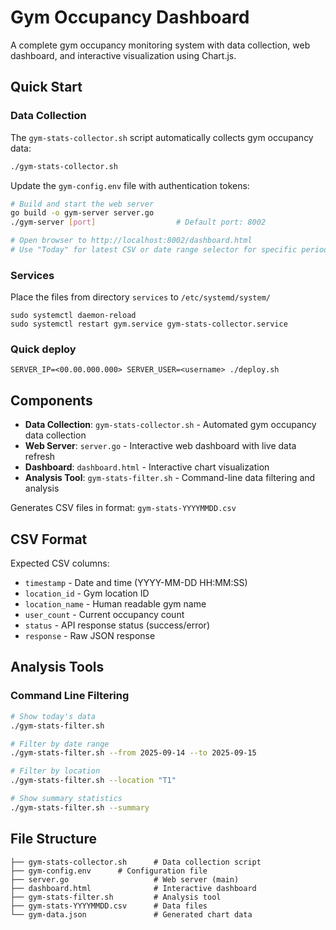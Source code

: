 # Gym Occupancy Dashboard

A complete gym occupancy monitoring system with data collection, web dashboard, and interactive visualization using Chart.js.

## Quick Start

### Data Collection

The `gym-stats-collector.sh` script automatically collects gym occupancy data:

```bash
./gym-stats-collector.sh
```

Update the `gym-config.env` file with authentication tokens:

```bash
# Build and start the web server
go build -o gym-server server.go
./gym-server [port]                  # Default port: 8002

# Open browser to http://localhost:8002/dashboard.html
# Use "Today" for latest CSV or date range selector for specific periods
```

### Services
Place the files from directory `services` to `/etc/systemd/system/`

```
sudo systemctl daemon-reload
sudo systemctl restart gym.service gym-stats-collector.service
```

### Quick deploy
```
SERVER_IP=<00.00.000.000> SERVER_USER=<username> ./deploy.sh
```

## Components

- **Data Collection**: `gym-stats-collector.sh` - Automated gym occupancy data collection
- **Web Server**: `server.go` - Interactive web dashboard with live data refresh
- **Dashboard**: `dashboard.html` - Interactive chart visualization
- **Analysis Tool**: `gym-stats-filter.sh` - Command-line data filtering and analysis


Generates CSV files in format: `gym-stats-YYYYMMDD.csv`

## CSV Format

Expected CSV columns:
- `timestamp` - Date and time (YYYY-MM-DD HH:MM:SS)
- `location_id` - Gym location ID
- `location_name` - Human readable gym name
- `user_count` - Current occupancy count
- `status` - API response status (success/error)
- `response` - Raw JSON response

## Analysis Tools

### Command Line Filtering
```bash
# Show today's data
./gym-stats-filter.sh

# Filter by date range
./gym-stats-filter.sh --from 2025-09-14 --to 2025-09-15

# Filter by location
./gym-stats-filter.sh --location "T1"

# Show summary statistics
./gym-stats-filter.sh --summary
```


## File Structure

```
├── gym-stats-collector.sh      # Data collection script
├── gym-config.env      # Configuration file
├── server.go                   # Web server (main)
├── dashboard.html              # Interactive dashboard
├── gym-stats-filter.sh         # Analysis tool
├── gym-stats-YYYYMMDD.csv      # Data files
└── gym-data.json               # Generated chart data
```
